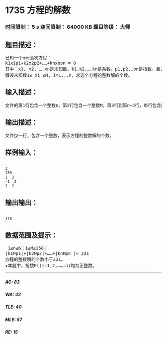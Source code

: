 # 1735 方程的解数   
### 时间限制： 5 s     空间限制： 64000 KB     题目等级： 大师  
## 题目描述：  

<pre>
已知一个n元高次方程：
k1x1p1+k2x2p2+……+knxnpn = 0
其中：x1, x2, …,xn是未知数，k1,k2,…,kn是系数，p1,p2,…pn是指数。且方程中的所有数均为整数。
假设未知数1≤ xi ≤M, i=1,,,n，求这个方程的整数解的个数。
</pre>
  
  
## 输入描述：  

<pre>
文件的第1行包含一个整数n。第2行包含一个整数M。第3行到第n+2行，每行包含两个整数，分别表示ki和pi。两个整数之间用一个空格隔开。第3行的数据对应i=1，第n+2行的数据对应i=n。
</pre>
  
  
## 输出描述：  

<pre>
文件仅一行，包含一个整数，表示方程的整数解的个数。
</pre>
  
  
## 样例输入：  

<pre><code>
3
150
1  2
-1  2
1  2
</code></pre>
  
  
## 输出输出：  

<pre><code>
178
</code></pre>
  
  
## 数据范围及提示：  

<pre>
 1≤n≤6；1≤M≤150；
|k1Mp1|+|k2Mp2|+……+|knMpn |< 231
方程的整数解的个数小于231。
★本题中，指数Pi(i=1,2,……,n)均为正整数。
</pre>
  
  
***  

##### AC: 83  
##### WA: 42  
##### TLE: 40  
##### MLE: 57  
##### RE: 15  

